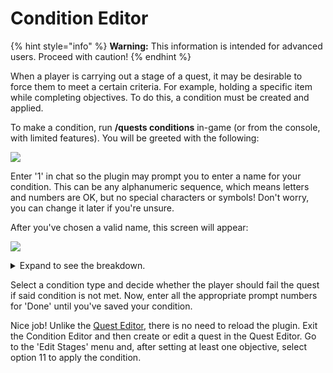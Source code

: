 # Condition Editor

{% hint style="info" %}
**Warning:** This information is intended for advanced users. Proceed with caution!
{% endhint %}

When a player is carrying out a stage of a quest, it may be desirable to force them to meet a certain criteria. For example, holding a specific item while completing objectives. To do this, a condition must be created and applied.

To make a condition, run **/quests conditions** in-game (or from the console, with limited features). You will be greeted with the following:

![](https://camo.githubusercontent.com/7c7cf8db7760543f731b49ec61ef1651886830e96b79c7ce4afb6741f53bb7dc/68747470733a2f2f692e696d6775722e636f6d2f6c7148626f4b492e706e67)

Enter '1' in chat so the plugin may prompt you to enter a name for your condition. This can be any alphanumeric sequence, which means letters and numbers are OK, but no special characters or symbols! Don't worry, you can change it later if you're unsure.

After you've chosen a valid name, this screen will appear:

![](https://camo.githubusercontent.com/23267d859c71ffcb3cd6f4123060c813a2d75817eb8c8a1f535f17c7f4fc2338/68747470733a2f2f692e696d6775722e636f6d2f455379363872492e706e67)

<details>

<summary>Expand to see the breakdown.</summary>

1. Change the name of your condition
2. Ride an entity or [Citizens](https://pikamug.gitbook.io/quests/v/spanish-espanol/beginner/dependencies#citizens) NPC
3. Own permission, hold item in main hand, or wear items as armor
4. Stay within world, stay within ticks, stay within biome, or stay within [WorldGuard](https://pikamug.gitbook.io/quests/v/spanish-espanol/beginner/dependencies#citizens) region
5. Whether placeholder value is true
6. Whether to fail quest if condition not met
7. Finish working on your condition
8. Discard all work on your condition

</details>

Select a condition type and decide whether the player should fail the quest if said condition is not met. Now, enter all the appropriate prompt numbers for 'Done' until you've saved your condition.

Nice job! Unlike the [Quest Editor](../setup/quests-editor.md), there is no need to reload the plugin. Exit the Condition Editor and then create or edit a quest in the Quest Editor. Go to the 'Edit Stages' menu and, after setting at least one objective, select option 11 to apply the condition.

